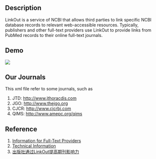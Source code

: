 ## Description

LinkOut is a service of NCBI that allows third parties to link specific NCBI database records to relevant web-accessible resources.  Typically, publishers and other full-text providers use LinkOut to provide links from PubMed records to their online full-text journals.

## Demo

![](https://raw.github.com/xiaoronglv/pubmed_linkout_example/master/demo.png)


## Our Journals

This xml file refer to some journals, such as 

1. JTD: http://www.jthoracdis.com
2. JGO: http://www.thejgo.org
3. CJCR: http://www.cjcrbj.com
4. QIMS: http://www.amepc.org/qims


## Reference

1. [Information for Full-Text Providers](http://www.ncbi.nlm.nih.gov/books/NBK3812/)
2. [Technical Information](http://www.ncbi.nlm.nih.gov/books/NBK3807/)
3. [出版社通过LinkOut提高期刊影响力](http://www.mednoter.com/archives/657.html)
